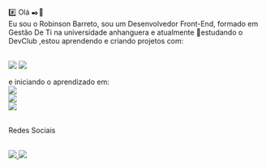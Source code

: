 :hash: Olá :black_nib::dizzy:
<br>
Eu sou o Robinson Barreto, sou um Desenvolvedor Front-End, formado em Gestão De Ti na universidade anhanguera e atualmente :ledger:estudando o DevClub ,estou aprendendo e criando projetos com:
<br>
<br>

<img src="https://img.shields.io/badge/HTML5-E34F26?style=for-the-badge&logo=html5&logoColor=white">
	<img src="https://img.shields.io/badge/CSS3-1572B6?style=for-the-badge&logo=css3&logoColor=white">
<br>


e iniciando o aprendizado em:
<br><img src="https://img.shields.io/badge/JavaScript-F7DF1E?style=for-the-badge&logo=javascript&logoColor=black">
<br>  <img src="https://img.shields.io/badge/React_Native-20232A?style=for-the-badge&logo=react&logoColor=61DAFB"> 
<br> <img src="https://img.shields.io/badge/TypeScript-007ACC?style=for-the-badge&logo=typescript&logoColor=white">
<br>
<br>
<p>Redes Sociais</p>
<a href="https://www.linkedin.com/in/robinson-barreto-82931a250/"> 
<br><img src="https://img.shields.io/badge/Instagram-E4405F?style=for-the-badge&logo=instagram&logoColor=white"> </a>
<a> <img src="https://img.shields.io/badge/LinkedIn-0077B5?style=for-the-badge&logo=linkedin&logoColor=white">
